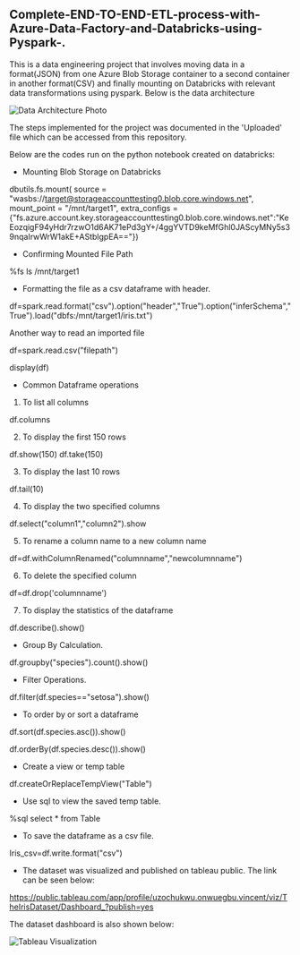 ## Complete-END-TO-END-ETL-process-with-Azure-Data-Factory-and-Databricks-using-Pyspark-.


This is a data engineering project that involves moving data in a format(JSON) from one Azure Blob Storage container to a second container in another format(CSV) and finally mounting on Databricks with relevant data transformations using pyspark. Below is the data architecture


![Data Architecture Photo](https://user-images.githubusercontent.com/112668327/210150282-49af0c41-3ffd-430b-ad61-deeedac3744f.png)



The steps implemented for the project was documented in the 'Uploaded' file which can be accessed from this repository.


Below are the codes run on the python notebook created on databricks:


- Mounting Blob Storage on Databricks

dbutils.fs.mount(
    source = "wasbs://target@storageaccounttesting0.blob.core.windows.net",
	mount_point = "/mnt/target1",
	extra_configs = {"fs.azure.account.key.storageaccounttesting0.blob.core.windows.net":"KeEozqigF94yHdr7rzwO1d6AK71ePd3gY+/4ggYVTD9keMfGhl0JAScyMNy5s39nqaIrwWrW1akE+AStblgpEA=="})


- Confirming Mounted File Path

%fs ls /mnt/target1


- Formatting the file as a csv dataframe with header.

df=spark.read.format("csv").option("header","True").option("inferSchema","True").load("dbfs:/mnt/target1/iris.txt")

Another way to read an imported file

df=spark.read.csv("filepath")

display(df)


- Common Dataframe operations

1. To list all columns

df.columns 

2. To display the first 150 rows

df.show(150) df.take(150) 

3. To display the last 10 rows

df.tail(10) 

4.  To display the two specified columns

df.select("column1","column2").show

5. To rename a column name to a new column name

df=df.withColumnRenamed("columnname","newcolumnname")

6. To delete the specified column

df=df.drop('columnname') 

7. To display the statistics of the dataframe

df.describe().show() 


- Group By Calculation.

df.groupby("species").count().show()


- Filter Operations.

df.filter(df.species=="setosa").show()


- To order by or sort a dataframe

df.sort(df.species.asc()).show()

df.orderBy(df.species.desc()).show()

- Create a view or temp table

df.createOrReplaceTempView("Table")


- Use sql to view the saved temp table.

%sql select * from Table


- To save the dataframe as a csv file.

Iris_csv=df.write.format("csv")


- The dataset was visualized and published on tableau public. The link can be seen below:

https://public.tableau.com/app/profile/uzochukwu.onwuegbu.vincent/viz/TheIrisDataset/Dashboard_?publish=yes


The dataset dashboard is also shown below:

![Tableau Visualization](https://user-images.githubusercontent.com/112668327/208252857-4771a19d-ffc5-4ab9-86fa-3ea3c94cde38.png)

